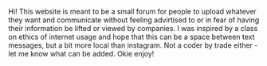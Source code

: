 Hi! This website is meant to be a small forum for people to upload whatever they want and communicate without feeling advirtised to or in fear of having their information be lifted or viewed by companies. I was inspired by a class on ethics of internet usage and hope that this can be a space between text messages, but a bit more local than instagram. Not a coder by trade either - let me know what can be added. Okie enjoy!
